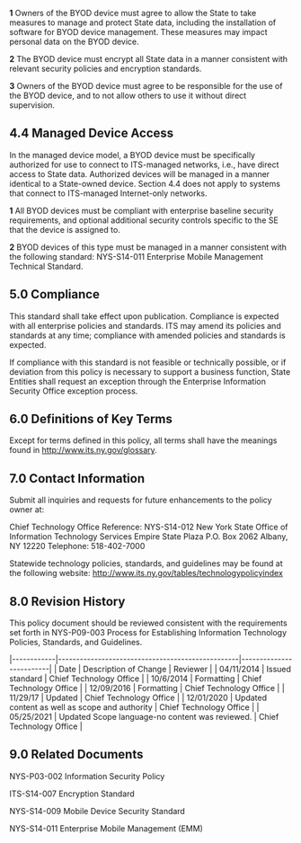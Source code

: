 **1** Owners of the BYOD device must agree to allow the State to take measures to manage and protect State data, including the installation of software for BYOD device management. These measures may impact personal data on the BYOD device.

**2** The BYOD device must encrypt all State data in a manner consistent with relevant security policies and encryption standards.

**3** Owners of the BYOD device must agree to be responsible for the use of the BYOD device, and to not allow others to use it without direct supervision.

## **4.4 Managed Device Access**

In the managed device model, a BYOD device must be specifically authorized for use to connect to ITS-managed networks, i.e., have direct access to State data. Authorized devices will be managed in a manner identical to a State-owned device. Section 4.4 does not apply to systems that connect to ITS-managed Internet-only networks.

**1** All BYOD devices must be compliant with enterprise baseline security requirements, and optional additional security controls specific to the SE that the device is assigned to.

**2** BYOD devices of this type must be managed in a manner consistent with the following standard: NYS-S14-011 Enterprise Mobile Management Technical Standard.

## **5.0 Compliance**

This standard shall take effect upon publication. Compliance is expected with all enterprise policies and standards. ITS may amend its policies and standards at any time; compliance with amended policies and standards is expected.

If compliance with this standard is not feasible or technically possible, or if deviation from this policy is necessary to support a business function, State Entities shall request an exception through the Enterprise Information Security Office exception process.

## **6.0 Definitions of Key Terms**

Except for terms defined in this policy, all terms shall have the meanings found in http://www.its.ny.gov/glossary.

## **7.0 Contact Information**

Submit all inquiries and requests for future enhancements to the policy owner at:

Chief Technology Office Reference: NYS-S14-012 New York State Office of Information Technology Services Empire State Plaza P.O. Box 2062 Albany, NY 12220 Telephone: 518-402-7000

Statewide technology policies, standards, and guidelines may be found at the following website: http://www.its.ny.gov/tables/technologypolicyindex

## **8.0 Revision History**

This policy document should be reviewed consistent with the requirements set forth in NYS-P09-003 Process for Establishing Information Technology Policies, Standards, and Guidelines.

|------------|--------------------------------------------------|-------------------------|
| Date       | Description of Change                            | Reviewer                |
| 04/11/2014 | Issued standard                                  | Chief Technology Office |
| 10/6/2014  | Formatting                                       | Chief Technology Office |
| 12/09/2016 | Formatting                                       | Chief Technology Office |
| 11/29/17   | Updated                                          | Chief Technology Office |
| 12/01/2020 | Updated content as well as scope and  authority  | Chief Technology Office |
| 05/25/2021 | Updated Scope language-no content  was reviewed. | Chief Technology Office |

## **9.0 Related Documents**

NYS-P03-002 Information Security Policy

ITS-S14-007 Encryption Standard

NYS-S14-009 Mobile Device Security Standard

NYS-S14-011 Enterprise Mobile Management (EMM)